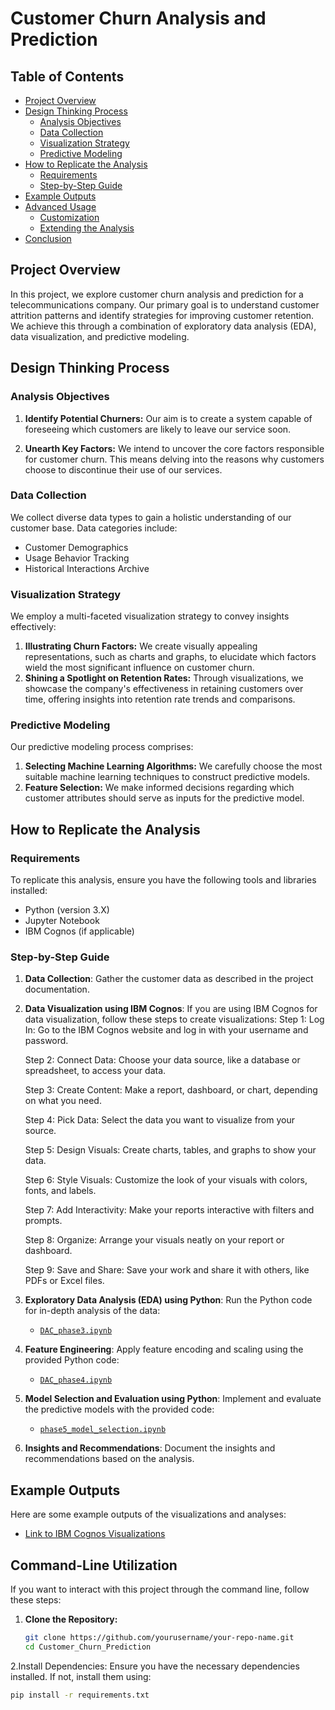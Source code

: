 # Customer Churn Analysis and Prediction

## Table of Contents
- [Project Overview](#project-overview)
- [Design Thinking Process](#design-thinking-process)
  - [Analysis Objectives](#analysis-objectives)
  - [Data Collection](#data-collection)
  - [Visualization Strategy](#visualization-strategy)
  - [Predictive Modeling](#predictive-modeling)
- [How to Replicate the Analysis](#how-to-replicate-the-analysis)
  - [Requirements](#requirements)
  - [Step-by-Step Guide](#step-by-step-guide)
- [Example Outputs](#example-outputs)
- [Advanced Usage](#advanced-usage)
  - [Customization](#customization)
  - [Extending the Analysis](#extending-the-analysis)
- [Conclusion](#conclusion)

## Project Overview

In this project, we explore customer churn analysis and prediction for a telecommunications company. Our primary goal is to understand customer attrition patterns and identify strategies for improving customer retention. We achieve this through a combination of exploratory data analysis (EDA), data visualization, and predictive modeling.

## Design Thinking Process

### Analysis Objectives

1. **Identify Potential Churners:** Our aim is to create a system capable of foreseeing which customers are likely to leave our service soon.

2. **Unearth Key Factors:** We intend to uncover the core factors responsible for customer churn. This means delving into the reasons why customers choose to discontinue their use of our services.

### Data Collection

We collect diverse data types to gain a holistic understanding of our customer base. Data categories include:
- Customer Demographics
- Usage Behavior Tracking
- Historical Interactions Archive

### Visualization Strategy

We employ a multi-faceted visualization strategy to convey insights effectively:
1. **Illustrating Churn Factors:** We create visually appealing representations, such as charts and graphs, to elucidate which factors wield the most significant influence on customer churn.
2. **Shining a Spotlight on Retention Rates:** Through visualizations, we showcase the company's effectiveness in retaining customers over time, offering insights into retention rate trends and comparisons.

### Predictive Modeling

Our predictive modeling process comprises:
1. **Selecting Machine Learning Algorithms:** We carefully choose the most suitable machine learning techniques to construct predictive models.
2. **Feature Selection:** We make informed decisions regarding which customer attributes should serve as inputs for the predictive model.

## How to Replicate the Analysis

### Requirements

To replicate this analysis, ensure you have the following tools and libraries installed:
- Python (version 3.X)
- Jupyter Notebook
- IBM Cognos (if applicable)

### Step-by-Step Guide

1. **Data Collection**: Gather the customer data as described in the project documentation.

2. **Data Visualization using IBM Cognos**: If you are using IBM Cognos for data visualization, follow these steps to create visualizations:
   Step 1: Log In: Go to the IBM Cognos website and log in with your username and password.

   Step 2: Connect Data: Choose your data source, like a database or spreadsheet, to access your data.

   Step 3: Create Content: Make a report, dashboard, or chart, depending on what you need.

   Step 4: Pick Data: Select the data you want to visualize from your source.

   Step 5: Design Visuals: Create charts, tables, and graphs to show your data.

   Step 6: Style Visuals: Customize the look of your visuals with colors, fonts, and labels.

   Step 7: Add Interactivity: Make your reports interactive with filters and prompts.

   Step 8: Organize: Arrange your visuals neatly on your report or dashboard.

   Step 9: Save and Share: Save your work and share it with others, like PDFs or Excel files.

3. **Exploratory Data Analysis (EDA) using Python**: Run the Python code for in-depth analysis of the data:
   - [`DAC_phase3.ipynb`](DAC_phase3.ipynb)

4. **Feature Engineering**: Apply feature encoding and scaling using the provided Python code:
   - [`DAC_phase4.ipynb`](DAC_phase4.ipynb)

5. **Model Selection and Evaluation using Python**: Implement and evaluate the predictive models with the provided code:
   - [`phase5_model_selection.ipynb`](DAC_Model.ipynb)

6. **Insights and Recommendations**: Document the insights and recommendations based on the analysis.

## Example Outputs

Here are some example outputs of the visualizations and analyses:

- [Link to IBM Cognos Visualizations](DAC_phase4.pdf)

## Command-Line Utilization

If you want to interact with this project through the command line, follow these steps:

1. **Clone the Repository:**
   ```bash
   git clone https://github.com/yourusername/your-repo-name.git
   cd Customer_Churn_Prediction

2.Install Dependencies:
Ensure you have the necessary dependencies installed. If not, install them using:
  ```bash
  pip install -r requirements.txt
